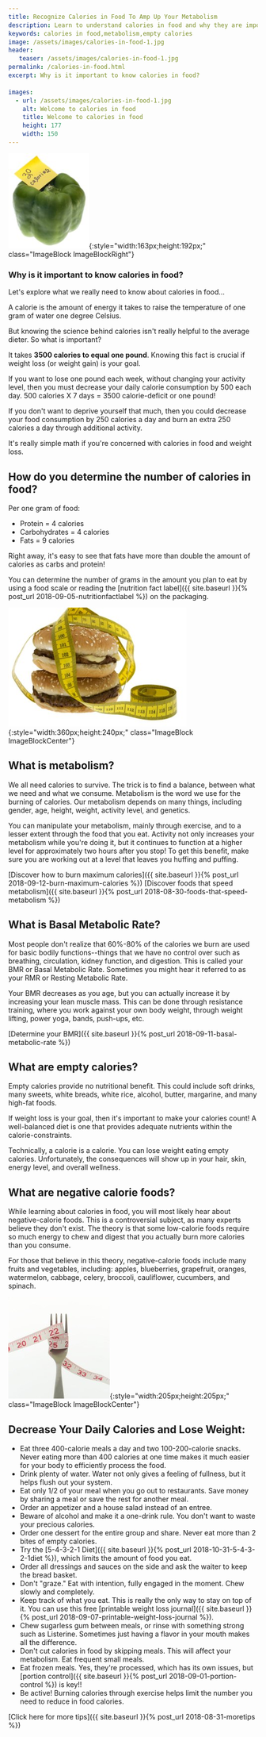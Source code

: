 ```yaml
---
title: Recognize Calories in Food To Amp Up Your Metabolism
description: Learn to understand calories in food and why they are important. Know which foods will boost your metabolism and which foods provide empty calories.
keywords: calories in food,metabolism,empty calories
image: /assets/images/calories-in-food-1.jpg
header:
   teaser: /assets/images/calories-in-food-1.jpg
permalink: /calories-in-food.html
excerpt: Why is it important to know calories in food?

images:
  - url: /assets/images/calories-in-food-1.jpg
    alt: Welcome to calories in food
    title: Welcome to calories in food
    height: 177
    width: 150
---
```


![Welcome to calories in food](/assets/images/calories-in-food-1.jpg){:style="width:163px;height:192px;" class="ImageBlock ImageBlockRight"}
### Why is it important to know calories in food?
Let's explore what we really need to know about calories in food...

A calorie is the amount of energy it takes to raise the temperature of one gram of water one degree Celsius. 

But knowing the science behind calories isn't really helpful to the average dieter. So what is important?

It takes __3500 calories to equal one pound__. Knowing this fact is crucial if weight loss (or weight gain) is your goal. 

If you want to lose one pound each week, without changing your activity level, then you must decrease your daily calorie consumption by 500 each day. 500 calories X 7 days = 3500 calorie-deficit or one pound!

If you don't want to deprive yourself that much, then you could decrease your food consumption by 250 calories a day and burn an extra 250 calories a day through additional activity. 

It's really simple math if you're concerned with calories in food and weight loss.

## How do you determine the number of calories in food?
Per one gram of food:

* Protein = 4 calories
* Carbohydrates = 4 calories
* Fats = 9 calories

Right away, it's easy to see that fats have more than double the amount of calories as carbs and protein!

You can determine the number of grams in the amount you plan to eat by using a food scale or reading the [nutrition fact label]({{ site.baseurl }}{% post_url 2018-09-05-nutritionfactlabel %}) on the packaging.

![Welcome to calories in food](/assets/images/calories-in-food-2.jpg){:style="width:360px;height:240px;" class="ImageBlock ImageBlockCenter"}

## What is metabolism?
We all need calories to survive. The trick is to find a balance, between what we need and what we consume. Metabolism is the word we use for the burning of calories. Our metabolism depends on many things, including gender, age, height, weight, activity level, and genetics.

You can manipulate your metabolism, mainly through exercise, and to a lesser extent through the food that you eat. Activity not only increases your metabolism while you're doing it, but it continues to function at a higher level for approximately two hours after you stop! To get this benefit, make sure you are working out at a level that leaves you huffing and puffing.

[Discover how to burn maximum calories]({{ site.baseurl }}{% post_url 2018-09-12-burn-maximum-calories %})
[Discover foods that speed metabolism]({{ site.baseurl }}{% post_url 2018-08-30-foods-that-speed-metabolism %})

## What is Basal Metabolic Rate?
Most people don't realize that 60%-80% of the calories we burn are used for basic bodily functions--things that we have no control over such as breathing, circulation, kidney function, and digestion. This is called your BMR or Basal Metabolic Rate. Sometimes you might hear it referred to as your RMR or Resting Metabolic Rate.

Your BMR decreases as you age, but you can actually increase it by increasing your lean muscle mass. This can be done through resistance training, where you work against your own body weight, through weight lifting, power yoga, bands, push-ups, etc.

[Determine your BMR]({{ site.baseurl }}{% post_url 2018-09-11-basal-metabolic-rate %})

## What are empty calories?
Empty calories provide no nutritional benefit. This could include soft drinks, many sweets, white breads, white rice, alcohol, butter, margarine, and many high-fat foods.

If weight loss is your goal, then it's important to make your calories count! A well-balanced diet is one that provides adequate nutrients within the calorie-constraints.

Technically, a calorie is a calorie. You can lose weight eating empty calories. Unfortunately, the consequences will show up in your hair, skin, energy level, and overall wellness.

## What are negative calorie foods?
While learning about calories in food, you will most likely hear about negative-calorie foods. This is a controversial subject, as many experts believe they don't exist. The theory is that some low-calorie foods require so much energy to chew and digest that you actually burn more calories than you consume.

For those that believe in this theory, negative-calorie foods include many fruits and vegetables, including: apples, blueberries, grapefruit, oranges, watermelon, cabbage, celery, broccoli, cauliflower, cucumbers, and spinach.

![Welcome to calories in food](/assets/images/size1.jpg){:style="width:205px;height:205px;" class="ImageBlock ImageBlockCenter"}

## Decrease Your Daily Calories and Lose Weight:
* Eat three 400-calorie meals a day and two 100-200-calorie snacks. Never eating more than 400 calories at one time makes it much easier for your body to efficiently process the food.
* Drink plenty of water. Water not only gives a feeling of fullness, but it helps flush out your system.
* Eat only 1/2 of your meal when you go out to restaurants. Save money by sharing a meal or save the rest for another meal.  
* Order an appetizer and a house salad instead of an entree.
* Beware of alcohol and make it a one-drink rule. You don't want to waste your precious calories.
* Order one dessert for the entire group and share. Never eat more than 2 bites of empty calories.
* Try the [5-4-3-2-1 Diet]({{ site.baseurl }}{% post_url 2018-10-31-5-4-3-2-1diet %}), which limits the amount of food you eat.
* Order all dressings and sauces on the side and ask the waiter to keep the bread basket.
* Don't "graze." Eat with intention, fully engaged in the moment. Chew slowly and completely.
* Keep track of what you eat. This is really the only way to stay on top of it. You can use this free [printable weight loss journal]({{ site.baseurl }}{% post_url 2018-09-07-printable-weight-loss-journal %}).
* Chew sugarless gum between meals, or rinse with something strong such as Listerine. Sometimes just having a flavor in your mouth makes all the difference.
* Don't cut calories in food by skipping meals. This will affect your metabolism. Eat frequent small meals.
* Eat frozen meals. Yes, they're processed, which has its own issues, but [portion control]({{ site.baseurl }}{% post_url 2018-09-01-portion-control %}) is key!!
* Be active! Burning calories through exercise helps limit the number you need to reduce in food calories.

[Click here for more tips]({{ site.baseurl }}{% post_url 2018-08-31-moretips %})
